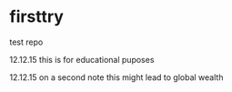 # firsttry
test repo

12.12.15 this is for educational puposes

12.12.15 on a second note this might lead to global wealth

